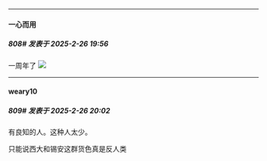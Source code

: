 ﻿
*****

####  一心而用  
##### 808#       发表于 2025-2-26 19:56

一周年了
<img src="https://p.sda1.dev/22/ec2a7c5e78d4e568dba03c95065d49ee/image.jpg" referrerpolicy="no-referrer">


*****

####  weary10  
##### 809#       发表于 2025-2-26 20:02

有良知的人。这种人太少。

只能说西大和锡安这群货色真是反人类

